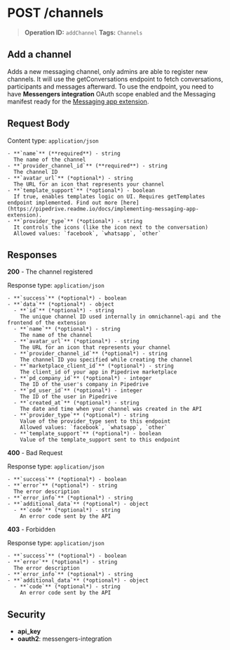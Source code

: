 # POST /channels

> **Operation ID:** `addChannel`
> **Tags:** `Channels`

## Add a channel

Adds a new messaging channel, only admins are able to register new channels. It will use the getConversations endpoint to fetch conversations, participants and messages afterward. To use the endpoint, you need to have **Messengers integration** OAuth scope enabled and the Messaging manifest ready for the [Messaging app extension](https://pipedrive.readme.io/docs/messaging-app-extension).

## Request Body

Content type: `application/json`

```
- **`name`** (**required**) - string
  The name of the channel
- **`provider_channel_id`** (**required**) - string
  The channel ID
- **`avatar_url`** (*optional*) - string
  The URL for an icon that represents your channel
- **`template_support`** (*optional*) - boolean
  If true, enables templates logic on UI. Requires getTemplates endpoint implemented. Find out more [here](https://pipedrive.readme.io/docs/implementing-messaging-app-extension).
- **`provider_type`** (*optional*) - string
  It controls the icons (like the icon next to the conversation)
  Allowed values: `facebook`, `whatsapp`, `other`
```

## Responses

**200** - The channel registered

Response type: `application/json`

```
- **`success`** (*optional*) - boolean
- **`data`** (*optional*) - object
  - **`id`** (*optional*) - string
    The unique channel ID used internally in omnichannel-api and the frontend of the extension
  - **`name`** (*optional*) - string
    The name of the channel
  - **`avatar_url`** (*optional*) - string
    The URL for an icon that represents your channel
  - **`provider_channel_id`** (*optional*) - string
    The channel ID you specified while creating the channel
  - **`marketplace_client_id`** (*optional*) - string
    The client_id of your app in Pipedrive marketplace
  - **`pd_company_id`** (*optional*) - integer
    The ID of the user's company in Pipedrive
  - **`pd_user_id`** (*optional*) - integer
    The ID of the user in Pipedrive
  - **`created_at`** (*optional*) - string
    The date and time when your channel was created in the API
  - **`provider_type`** (*optional*) - string
    Value of the provider_type sent to this endpoint
    Allowed values: `facebook`, `whatsapp`, `other`
  - **`template_support`** (*optional*) - boolean
    Value of the template_support sent to this endpoint
```

**400** - Bad Request

Response type: `application/json`

```
- **`success`** (*optional*) - boolean
- **`error`** (*optional*) - string
  The error description
- **`error_info`** (*optional*) - string
- **`additional_data`** (*optional*) - object
  - **`code`** (*optional*) - string
    An error code sent by the API
```

**403** - Forbidden

Response type: `application/json`

```
- **`success`** (*optional*) - boolean
- **`error`** (*optional*) - string
  The error description
- **`error_info`** (*optional*) - string
- **`additional_data`** (*optional*) - object
  - **`code`** (*optional*) - string
    An error code sent by the API
```


## Security

- **api_key**
- **oauth2**: messengers-integration